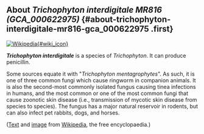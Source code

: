 About *Trichophyton interdigitale MR816 (GCA\_000622975)* {#about-trichophyton-interdigitale-mr816-gca_000622975 .first}
---------------------------------------------------------

[![Wikipedia](/img/wikipedia_logo_v2_en.png){#wiki_icon}](http://en.wikipedia.org/wiki/Trichophyton_interdigitale)

***Trichophyton interdigitale*** is a species of *Trichophyton*. It can
produce penicillin.

Some sources equate it with \"*Trichophyton mentagrophytes*\". As such,
it is one of three common fungi which cause ringworm in companion
animals. It is also the second-most commonly isolated fungus causing
tinea infections in humans, and the most common or one of the most
common fungi that cause zoonotic skin disease (i.e., transmission of
mycotic skin disease from species to species). The fungus has a major
natural reservoir in rodents, but can also infect pet rabbits, dogs, and
horses.

([Text](http://en.wikipedia.org/wiki/Trichophyton_interdigitale) and
[image](https://commons.wikimedia.org/wiki/File:Trichophyton_mentagrophytes_(257_18)_Cultured.jpg)
from [Wikipedia](http://en.wikipedia.org/), the free encyclopaedia.)
